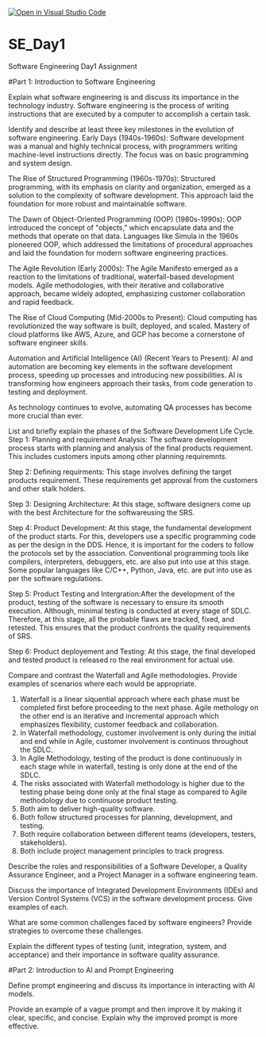 [![Open in Visual Studio Code](https://classroom.github.com/assets/open-in-vscode-2e0aaae1b6195c2367325f4f02e2d04e9abb55f0b24a779b69b11b9e10269abc.svg)](https://classroom.github.com/online_ide?assignment_repo_id=18445188&assignment_repo_type=AssignmentRepo)
# SE_Day1
Software Engineering Day1 Assignment

#Part 1: Introduction to Software Engineering

Explain what software engineering is and discuss its importance in the technology industry.
Software engineering is the process of writing instructions that are executed by a computer to accomplish a certain task.

Identify and describe at least three key milestones in the evolution of software engineering.
Early Days (1940s-1960s):
Software development was a manual and highly technical process, with programmers writing machine-level instructions directly. 
The focus was on basic programming and system design. 

The Rise of Structured Programming (1960s-1970s):
Structured programming, with its emphasis on clarity and organization, emerged as a solution to the complexity of software development. 
This approach laid the foundation for more robust and maintainable software.

The Dawn of Object-Oriented Programming (OOP) (1980s-1990s):
OOP introduced the concept of "objects," which encapsulate data and the methods that operate on that data. 
Languages like Simula in the 1960s pioneered OOP, which addressed the limitations of procedural approaches and laid the foundation for modern software engineering practices. 

The Agile Revolution (Early 2000s):
The Agile Manifesto emerged as a reaction to the limitations of traditional, waterfall-based development models. 
Agile methodologies, with their iterative and collaborative approach, became widely adopted, emphasizing customer collaboration and rapid feedback. 

The Rise of Cloud Computing (Mid-2000s to Present):
Cloud computing has revolutionized the way software is built, deployed, and scaled. 
Mastery of cloud platforms like AWS, Azure, and GCP has become a cornerstone of software engineer skills. 

Automation and Artificial Intelligence (AI) (Recent Years to Present):
AI and automation are becoming key elements in the software development process, speeding up processes and introducing new possibilities. 
AI is transforming how engineers approach their tasks, from code generation to testing and deployment. 

As technology continues to evolve, automating QA processes has become more crucial than ever. 


List and briefly explain the phases of the Software Development Life Cycle.
Step 1: Planning and requirement Analysis: The software development process starts with planning and analysis of the final products requiement. This includes customers inputs among other planning requiremnts.

Step 2: Defining requirments: This stage involves defining the target products requirement. These requirements get approval from the customers and other stalk holders.

Step 3: Designing Architecture: At this stage, software designers come up with the best Architecture for the softwareusing the SRS.

Step 4: Product Development: At this stage, the fundamental development of the product starts. For this, developers use a specific programming code as per the design in the DDS. Hence, it is important for the coders to follow the protocols set by the association. Conventional programming tools like compilers, interpreters, debuggers, etc. are also put into use at this stage. Some popular languages like C/C++, Python, Java, etc. are put into use as per the software regulations. 

Step 5: Product Testing and Intergration:After the development of the product, testing of the software is necessary to ensure its smooth execution. Although, minimal testing is conducted at every stage of SDLC. Therefore, at this stage, all the probable flaws are tracked, fixed, and retested. This ensures that the product confronts the quality requirements of SRS.

Step 6: Product deployement and Testing: At this stage, the final developed and tested product is released ro the real environment for actual use.

Compare and contrast the Waterfall and Agile methodologies. Provide examples of scenarios where each would be appropriate.
 1. Waterfall is a linear siquential approach where each phase must be completed first before proceeding to the next phase. Agile methology on the other end is an iterative and incremental approach which emphasizes flexibility, customer feedback and collaboration.
 2. In Waterfall methodology, customer involvement is only during the initial and end while in Agile, customer involvement is continuos throughout the SDLC.
 3. In Agile Methodology, testing of the product is done continuously in each stage while in waterfall, testing is only done at the end of the SDLC.
 4. The risks associated with Waterfall methodology is higher due to the testing phase being done only at the final stage as compared to Agile methodology due to continuose product testing.
 5. Both aim to deliver high-quality software.
 6. Both follow structured processes for planning, development, and testing.
 7. Both require collaboration between different teams (developers, testers, stakeholders).
 8. Both include project management principles to track progress.

Describe the roles and responsibilities of a Software Developer, a Quality Assurance Engineer, and a Project Manager in a software engineering team.


Discuss the importance of Integrated Development Environments (IDEs) and Version Control Systems (VCS) in the software development process. Give examples of each.


What are some common challenges faced by software engineers? Provide strategies to overcome these challenges.


Explain the different types of testing (unit, integration, system, and acceptance) and their importance in software quality assurance.


#Part 2: Introduction to AI and Prompt Engineering


Define prompt engineering and discuss its importance in interacting with AI models.


Provide an example of a vague prompt and then improve it by making it clear, specific, and concise. Explain why the improved prompt is more effective.
